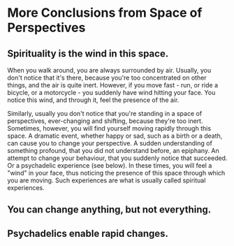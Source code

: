 # More Conclusions from Space of Perspectives

## Spirituality is the wind in this space.

When you walk around, you are always surrounded by air. Usually, you don't notice that it's there, because you're too concentrated on other things, and the air is quite inert. However, if you move fast - run, or ride a bicycle, or a motorcycle - you suddenly have wind hitting your face. You notice this wind, and through it, feel the presence of the air.

Similarly, usually you don't notice that you're standing in a space of perspectives, ever-changing and shifting, because they're too inert. Sometimes, however, you will find yourself moving rapidly through this space. A dramatic event, whether happy or sad, such as a birth or a death, can cause you to change your perspective. A sudden understanding of something profound, that you did not understand before, an epiphany. An attempt to change your behaviour, that you suddenly notice that succeeded. Or a psychadelic experience (see below). In these times, you will feel a "wind" in your face, thus noticing the presence of this space through which you are moving. Such experiences are what is usually called spiritual experiences.

## You can change anything, but not everything.

## Psychadelics enable rapid changes.

